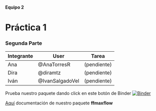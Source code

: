**Equipo 2**
# Práctica 1 
### Segunda Parte

| Integrante | User | Tarea |
|---------------|-------|---------|
| Ana | @AnaTorresR | (pendiente) |
| Dira | @diramtz | (pendiente) |
| Iván | @IvanSalgadoVel | (pendiente) |



Prueba nuestro paquete dando click en este botón de Binder [![Binder](https://mybinder.org/badge_logo.svg)](https://mybinder.org/v2/gh/optimizacion-2-2021-1-gh-classroom/practica-1-segunda-parte-diramtz/main)


[Aquí](https://optimizacion-2-2021-1-gh-classroom.github.io/practica-1-segunda-parte-diramtz/) documentación de nuestro paquete **ffmaxflow**
